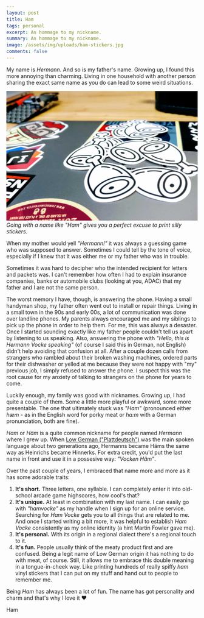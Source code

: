 ```yaml
---
layout: post
title: Ham
tags: personal
excerpt: An hommage to my nickname.
summary: An hommage to my nickname.
image: /assets/img/uploads/ham-stickers.jpg
comments: false
---
```


My name is _Hermann_. And so is my father's name. Growing up, I found this more annoying than charming. Living in one household with another person sharing the exact same name as you do can lead to some weird situations.

![Ham stickers](/assets/img/uploads/ham-stickers.jpg)
_Going with a name like "Ham" gives you a perfect excuse to print silly stickers._

When my mother would yell _"Hermann!"_ it was always a guessing game who was supposed to answer. Sometimes I could tell by the tone of voice, especially if I knew that it was either me or my father who was in trouble.

Sometimes it was hard to decipher who the intended recipient for letters and packets was. I can't remember how often I had to explain insurance companies, banks or automobile clubs (looking at you, ADAC) that my father and I are not the same person.

The worst memory I have, though, is answering the phone. Having a small handyman shop, my father often went out to install or repair things. Living in a small town in the 90s and early 00s, a lot of communication was done over landline phones. My parents always encouraged me and my siblings to pick up the phone in order to help them. For me, this was always a desaster. Once I started sounding exactly like my father people couldn't tell us apart by listening to us speaking. Also, answering the phone with _"Hello, this is Hermann Vocke speaking"_ (of course I said this in German, not English) didn't help avoiding that confusion at all. After a couple dozen calls from strangers who rambled about their broken washing machines, ordered parts for their dishwasher or yelled at me because they were not happy with "my" previous job, I simply refused to answer the phone. I suspect this was the root cause for my anxiety of talking to strangers on the phone for years to come.

Luckily enough, my family was good with nicknames. Growing up, I had quite a couple of them. Some a little more playful or awkward, some more presentable. The one that ultimately stuck was _"Ham"_ (pronounced either _hæm_ - as in the English word for porky meat or _ha:m_ with a German pronunciation, both are fine).

_Ham_ or _Häm_ is a quite common nickname for people named _Hermann_ where I grew up. When [Low German ("Plattdeutsch")](https://en.wikipedia.org/wiki/Low_German) was the main spoken language about two generations ago, Hermanns became Häms the same way as Heinrichs became Hinnerks. For extra credit, you'd put the last name in front and use it in a possesive way: _"Vocken Häm"_.

Over the past couple of years, I embraced that name more and more as it has some adorable traits:

1. **It's short.** Three letters, one syllable. I can completely enter it into old-school arcade game highscores, how cool's that?
2. **It's unique.** At least in combination with my last name. I can easily go with _"hamvocke"_ as my handle when I sign up for an online service. Searching for _Ham Vocke_ gets you to all things that are related to me. And once I started writing a bit more, it was helpful to establish _Ham Vocke_ consistently as my online identity (a hint Martin Fowler gave me).
3. **It's personal.** With its origin in a regional dialect there's a regional touch to it.
4. **It's fun.** People usually think of the meaty product first and are confused. Being a legit name of Low German origin it has nothing to do with meat, of course. Still, it allows me to embrace this double meaning in a tongue-in-cheek way. Like printing hundreds of really spiffy _ham_ vinyl stickers that I can put on my stuff and hand out to people to remember me.

Being _Ham_ has always been a lot of fun. The name has got personality and charm and that's why I love it ♥

Ham
